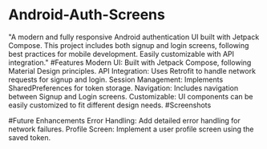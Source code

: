 # Android-Auth-Screens
"A modern and fully responsive Android authentication UI built with Jetpack Compose. This project includes both signup and login screens, following best practices for mobile development. Easily customizable with API integration."
#Features
Modern UI: Built with Jetpack Compose, following Material Design principles.
API Integration: Uses Retrofit to handle network requests for signup and login.
Session Management: Implements SharedPreferences for token storage.
Navigation: Includes navigation between Signup and Login screens.
Customizable: UI components can be easily customized to fit different design needs.
#Screenshots



#Future Enhancements
Error Handling: Add detailed error handling for network failures.
Profile Screen: Implement a user profile screen using the saved token.
